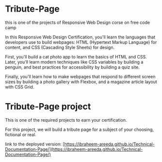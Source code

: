 # Tribute-Page

this is one of the projects of Responsive Web Design corse on free code camp 


In this Responsive Web Design Certification, you'll learn the languages that developers use to build webpages: HTML (Hypertext Markup Language) for content, and CSS (Cascading Style Sheets) for design.

First, you'll build a cat photo app to learn the basics of HTML and CSS. Later, you'll learn modern techniques like CSS variables by building a penguin, and best practices for accessibility by building a quiz site.

Finally, you'll learn how to make webpages that respond to different screen sizes by building a photo gallery with Flexbox, and a magazine article layout with CSS Grid.



# Tribute-Page project 
This is one of the required projects to earn your certification.

For this project, we will build a tribute page for a subject of your choosing, fictional or real.

link to the deployed version:
[https://ibraheem-areeda.github.io/Technical-Documentation-Page/](https://ibraheem-areeda.github.io/Technical-Documentation-Page/)


